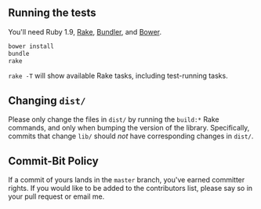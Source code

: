 ## Running the tests

You'll need Ruby 1.9, [Rake](http://rake.rubyforge.org/),
[Bundler](http://gembundler.com/), and
[Bower](http://twitter.github.com/bower/).

```bash
bower install
bundle
rake
```

`rake -T` will show available Rake tasks, including test-running tasks.

## Changing `dist/`

Please only change the files in `dist/` by running the `build:*` Rake commands,
and only when bumping the version of the library. Specifically, commits that
change `lib/` should *not* have corresponding changes in `dist/`.

## Commit-Bit Policy

If a commit of yours lands in the `master` branch, you've earned committer
rights. If you would like to be added to the contributors list, please say
so in your pull request or email me.
